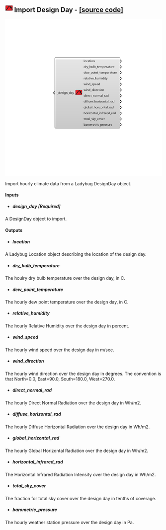 ## ![](../../images/icons/Import_Design_Day.png) Import Design Day - [[source code]](https://github.com/ladybug-tools/ladybug-grasshopper/blob/master/ladybug_grasshopper/src//LB%20Import%20Design%20Day.py)

![](../../images/components/Import_Design_Day.png)

Import hourly climate data from a Ladybug DesignDay object.
 



#### Inputs
* ##### design_day [Required]
A DesignDay object to import. 

#### Outputs
* ##### location
A Ladybug Location object describing the location of the design day.
* ##### dry_bulb_temperature
The houlry dry bulb temperature over the design day, in C.
* ##### dew_point_temperature
The hourly dew point temperature over the design day, in C.
* ##### relative_humidity
The hourly Relative Humidity over the design day in percent.
* ##### wind_speed
The hourly wind speed over the design day in m/sec.
* ##### wind_direction
The hourly wind direction over the design day in degrees. The convention is that North=0.0, East=90.0, South=180.0, West=270.0.
* ##### direct_normal_rad
The hourly Direct Normal Radiation over the design day in Wh/m2.
* ##### diffuse_horizontal_rad
The hourly Diffuse Horizontal Radiation over the design day in Wh/m2.
* ##### global_horizontal_rad
The hourly Global Horizontal Radiation over the design day in Wh/m2.
* ##### horizontal_infrared_rad
The Horizontal Infrared Radiation Intensity over the design day in Wh/m2.
* ##### total_sky_cover
The fraction for total sky cover over the design day in tenths of coverage.
* ##### barometric_pressure
The hourly weather station pressure over the design day in Pa.